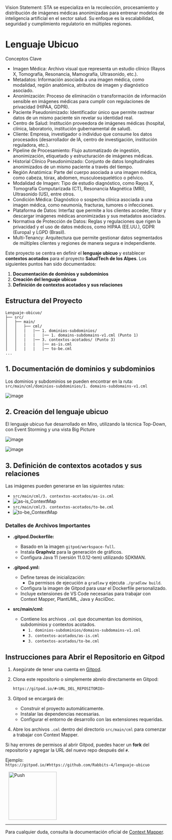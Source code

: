 
Vision Statement: STA se especializa en la recolección, procesamiento y distribución de imágenes médicas anonimizadas para entrenar modelos de inteligencia artificial en el sector salud. Su enfoque es la escalabilidad, seguridad y cumplimiento regulatorio en múltiples regiones.

# Lenguaje Ubicuo

Conceptos Clave

  - Imagen Médica: Archivo visual que representa un estudio clínico (Rayos X, Tomografía, Resonancia, Mamografía, Ultrasonido, etc.).
  - Metadatos: Información asociada a una imagen médica, como modalidad, región anatómica, atributos de imagen y diagnóstico asociado.
  - Anonimización: Proceso de eliminación o transformación de información sensible en imágenes médicas para cumplir con regulaciones de privacidad (HIPAA, GDPR).
  - Paciente Pseudonimizado: Identificador único que permite rastrear datos de un mismo paciente sin revelar su identidad real.
  - Centro de Salud: Institución proveedora de imágenes médicas (hospital, clínica, laboratorio, institución gubernamental de salud).
  - Cliente: Empresa, investigador o individuo que consume los datos procesados (desarrollador de IA, centro de investigación, institución reguladora, etc.).
  - Pipeline de Procesamiento: Flujo automatizado de ingestión, anonimización, etiquetado y estructuración de imágenes médicas.
  - Historial Clínico Pseudonimizado: Conjunto de datos longitudinales anonimizados de un mismo paciente a través del tiempo.
  - Región Anatómica: Parte del cuerpo asociada a una imagen médica, como cabeza, tórax, abdomen, musculoesquelético o pélvico.
  - Modalidad de Imagen: Tipo de estudio diagnóstico, como Rayos X, Tomografía Computarizada (CT), Resonancia Magnética (MRI), Ultrasonido (US), entre otros.
  - Condición Médica: Diagnóstico o sospecha clínica asociada a una imagen médica, como neumonía, fracturas, tumores o infecciones.
  - Plataforma de Datos: Interfaz que permite a los clientes acceder, filtrar y descargar imágenes médicas anonimizadas y sus metadatos asociados.
  - Normativa de Protección de Datos: Reglas y regulaciones que rigen la privacidad y el uso de datos médicos, como HIPAA (EE.UU.), GDPR (Europa) y LGPD (Brasil).
  - Multi-Tenancy: Arquitectura que permite gestionar datos segmentados de múltiples clientes y regiones de manera segura e independiente.

Este proyecto se centra en definir el **lenguaje ubicuo** y establecer **contextos acotados** para el proyecto **SaludTech de los Alpes**. Los siguientes puntos han sido documentados:

1. **Documentación de dominios y subdominios**
2. **Creación del lenguaje ubicuo**
3. **Definición de contextos acotados y sus relaciones**

## Estructura del Proyecto

```
Lenguaje-obicuo/
├── src/
│   ├── main/
│   │   ├── cml/
│   │   |   |── 1. dominios-subdominios/
│   │   |   |   |── 1. domains-subdomains-v1.cml (Punto 1)
│   │   |   |── 3. contextos-acotados/ (Punto 3)
│   │   |   |   |── as-is.cml
│   │   |   |   |── to-be.cml
...
```

## 1. Documentación de dominios y subdominios

Los dominios y subdominios se pueden encontrar en la ruta:  
`src/main/cml/dominios-subdominios/1. domains-subdomains-v1.cml`

![image](https://github.com/user-attachments/assets/97f71ad9-fc96-4cf2-a354-6028ebc86ff5)

## 2. Creación del lenguaje ubicuo

El lenguaje ubicuo fue desarrollado en Miro, utilizando la técnica Top-Down, con Event Storming y una vista Big Picture

![image](https://github.com/user-attachments/assets/2c4aae14-a396-40ba-9842-1fb86b925b75)

![image](https://github.com/user-attachments/assets/de3957b5-69dd-4fea-ae78-62437cea57db)


## 3. Definición de contextos acotados y sus relaciones

Las imágenes pueden generarse en las siguientes rutas:

- `src/main/cml/3. contextos-acotados/as-is.cml`
- ![as-is_ContextMap](https://github.com/user-attachments/assets/f5fd5b42-83a3-4d06-808a-78e0a935bb74)
- `src/main/cml/3. contextos-acotados/to-be.cml`
- ![to-be_ContextMap](https://github.com/user-attachments/assets/a8a928c5-25df-422b-8187-5e3ccafbfa17)

### Detalles de Archivos Importantes

- **.gitpod.Dockerfile:**
  - Basado en la imagen `gitpod/workspace-full`.
  - Instala **Graphviz** para la generación de gráficos.
  - Configura Java 11 (versión 11.0.12-tem) utilizando SDKMAN.

- **.gitpod.yml:**
  - Define tareas de inicialización:
    - Da permisos de ejecución a `gradlew` y ejecuta `./gradlew build`.
  - Configura la imagen de Gitpod para usar el Dockerfile personalizado.
  - Incluye extensiones de VS Code necesarias para trabajar con Context Mapper, PlantUML, Java y AsciiDoc.

- **src/main/cml:**
  - Contiene los archivos `.cml` que documentan los dominios, subdominios y contextos acotados.
    - `1. dominios-subdominios/domains-subdomains-v1.cml`
    - `3. contextos-acotados/as-is.cml`
    - `3. contextos-acotados/to-be.cml`

## Instrucciones para Abrir el Repositorio en Gitpod

1. Asegúrate de tener una cuenta en [Gitpod](https://www.gitpod.io/).
2. Clona este repositorio o simplemente abrelo directamente en Gitpod:

   ```bash
   https://gitpod.io/#<URL_DEL_REPOSITORIO>
   ```

3. Gitpod se encargará de:
   - Construir el proyecto automáticamente.
   - Instalar las dependencias necesarias.
   - Configurar el entorno de desarrollo con las extensiones requeridas.

4. Abre los archivos `.cml` dentro del directorio `src/main/cml` para comenzar a trabajar con Context Mapper.

Si hay errores de permisos al abrir Gitpod, puedes hacer un **fork** del repositorio y agregar la URL del nuevo repo después del `#`.  

Ejemplo:  
`https://gitpod.io/#https://github.com/Rabbits-4/lenguaje-ubicuo`


<a href="https://gitpod.io/#https://github.com/Rabbits-4/lenguaje-obicuo" style="padding: 10px;">
    <img src="https://gitpod.io/button/open-in-gitpod.svg" width="150" alt="Push" align="center">
</a>

---

Para cualquier duda, consulta la documentación oficial de [Context Mapper](https://contextmapper.org/).
